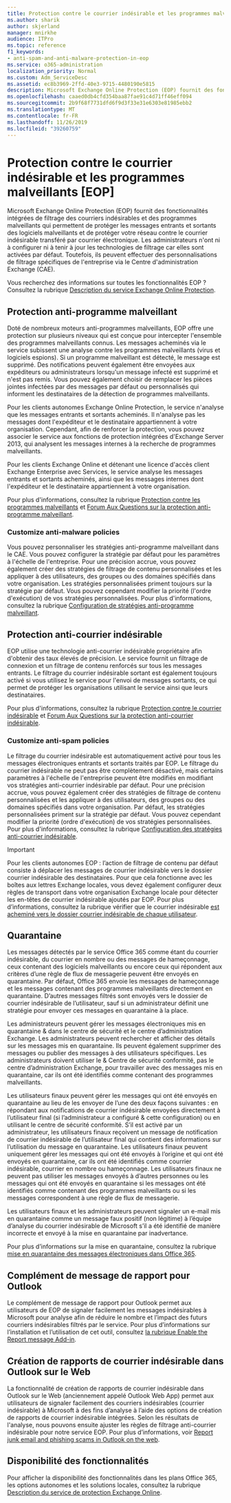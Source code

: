 ```yaml
---
title: Protection contre le courrier indésirable et les programmes malveillants [EOP]
ms.author: sharik
author: skjerland
manager: mnirkhe
audience: ITPro
ms.topic: reference
f1_keywords:
- anti-spam-and-anti-malware-protection-in-eop
ms.service: o365-administration
localization_priority: Normal
ms.custom: Adm_ServiceDesc
ms.assetid: ec8b3969-2ffd-40e3-9715-4480190e5815
description: Microsoft Exchange Online Protection (EOP) fournit des fonctionnalités intégrées de filtrage des courriers indésirables et des programmes malveillants qui permettent de protéger les messages entrants et sortants des logiciels malveillants et de protéger votre réseau contre le courrier indésirable transféré par courrier électronique. Les administrateurs n'ont ni à configurer ni à tenir à jour les technologies de filtrage car elles sont activées par défaut. Toutefois, ils peuvent effectuer des personnalisations de filtrage spécifiques de l'entreprise via le Centre d'administration Exchange (CAE).
ms.openlocfilehash: caaed0db4cfd354baa87fae91c4d71ff46eff094
ms.sourcegitcommit: 2b9f68f7731dfd6f9d3f33e31e6303e81985ebb2
ms.translationtype: MT
ms.contentlocale: fr-FR
ms.lasthandoff: 11/26/2019
ms.locfileid: "39260759"
---
```

# <a name="anti-spam-and-anti-malware-protectioneop"></a>Protection contre le courrier indésirable et les programmes malveillants [EOP]

Microsoft Exchange Online Protection (EOP) fournit des fonctionnalités intégrées de filtrage des courriers indésirables et des programmes malveillants qui permettent de protéger les messages entrants et sortants des logiciels malveillants et de protéger votre réseau contre le courrier indésirable transféré par courrier électronique. Les administrateurs n'ont ni à configurer ni à tenir à jour les technologies de filtrage car elles sont activées par défaut. Toutefois, ils peuvent effectuer des personnalisations de filtrage spécifiques de l'entreprise via le Centre d'administration Exchange (CAE).

Vous recherchez des informations sur toutes les fonctionnalités EOP ? Consultez la rubrique [Description du service Exchange Online Protection](exchange-online-protection-service-description.md).

## <a name="anti-malware-protection"></a>Protection anti-programme malveillant

Doté de nombreux moteurs anti-programmes malveillants, EOP offre une protection sur plusieurs niveaux qui est conçue pour intercepter l'ensemble des programmes malveillants connus. Les messages acheminés via le service subissent une analyse contre les programmes malveillants (virus et logiciels espions). Si un programme malveillant est détecté, le message est supprimé. Des notifications peuvent également être envoyées aux expéditeurs ou administrateurs lorsqu'un message infecté est supprimé et n'est pas remis. Vous pouvez également choisir de remplacer les pièces jointes infectées par des messages par défaut ou personnalisés qui informent les destinataires de la détection de programmes malveillants.

Pour les clients autonomes Exchange Online Protection, le service n'analyse que les messages entrants et sortants acheminés. Il n'analyse pas les messages dont l'expéditeur et le destinataire appartiennent à votre organisation. Cependant, afin de renforcer la protection, vous pouvez associer le service aux fonctions de protection intégrées d'Exchange Server 2013, qui analysent les messages internes à la recherche de programmes malveillants.

Pour les clients Exchange Online et détenant une licence d'accès client Exchange Enterprise avec Services, le service analyse les messages entrants et sortants acheminés, ainsi que les messages internes dont l'expéditeur et le destinataire appartiennent à votre organisation.

Pour plus d'informations, consultez la rubrique [Protection contre les programmes malveillants](https://go.microsoft.com/fwlink/p/?LinkId=282244) et [Forum Aux Questions sur la protection anti-programme malveillant](https://go.microsoft.com/fwlink/p/?LinkId=320401).

### <a name="customize-anti-malware-policies"></a>Customize anti-malware policies

Vous pouvez personnaliser les stratégies anti-programme malveillant dans le CAE. Vous pouvez configurer la stratégie par défaut pour les paramètres à l'échelle de l'entreprise. Pour une précision accrue, vous pouvez également créer des stratégies de filtrage de contenu personnalisées et les appliquer à des utilisateurs, des groupes ou des domaines spécifiés dans votre organisation. Les stratégies personnalisées priment toujours sur la stratégie par défaut. Vous pouvez cependant modifier la priorité (l'ordre d'exécution) de vos stratégies personnalisées. Pour plus d'informations, consultez la rubrique [Configuration de stratégies anti-programme malveillant](https://go.microsoft.com/fwlink/p/?LinkId=320402).

## <a name="anti-spam-protection"></a>Protection anti-courrier indésirable

EOP utilise une technologie anti-courrier indésirable propriétaire afin d'obtenir des taux élevés de précision. Le service fournit un filtrage de connexion et un filtrage de contenu renforcés sur tous les messages entrants. Le filtrage du courrier indésirable sortant est également toujours activé si vous utilisez le service pour l'envoi de messages sortants, ce qui permet de protéger les organisations utilisant le service ainsi que leurs destinataires.

Pour plus d'informations, consultez la rubrique [Protection contre le courrier indésirable](https://go.microsoft.com/fwlink/p/?LinkId=271754) et [Forum Aux Questions sur la protection anti-courrier indésirable](https://go.microsoft.com/fwlink/p/?LinkId=320403).

### <a name="customize-anti-spam-policies"></a>Customize anti-spam policies

Le filtrage du courrier indésirable est automatiquement activé pour tous les messages électroniques entrants et sortants traités par EOP. Le filtrage du courrier indésirable ne peut pas être complètement désactivé, mais certains paramètres à l'échelle de l'entreprise peuvent être modifiés en modifiant vos stratégies anti-courrier indésirable par défaut. Pour une précision accrue, vous pouvez également créer des stratégies de filtrage de contenu personnalisées et les appliquer à des utilisateurs, des groupes ou des domaines spécifiés dans votre organisation. Par défaut, les stratégies personnalisées priment sur la stratégie par défaut. Vous pouvez cependant modifier la priorité (ordre d'exécution) de vos stratégies personnalisées. Pour plus d'informations, consultez la rubrique [Configuration des stratégies anti-courrier indésirable](https://go.microsoft.com/fwlink/p/?LinkId=282243).

> [!IMPORTANT]
> Pour les clients autonomes EOP : l’action de filtrage de contenu par défaut consiste à déplacer les messages de courrier indésirable vers le dossier courrier indésirable des destinataires. Pour que cela fonctionne avec les boîtes aux lettres Exchange locales, vous devez également configurer deux règles de transport dans votre organisation Exchange locale pour détecter les en-têtes de courrier indésirable ajoutés par EOP. Pour plus d’informations, consultez la rubrique vérifier que le courrier indésirable [est acheminé vers le dossier courrier indésirable de chaque utilisateur](https://docs.microsoft.com/microsoft-365/security/office-365-security/ensure-that-spam-is-routed-to-each-user-s-junk-email-folder).

## <a name="quarantine"></a>Quarantaine

Les messages détectés par le service Office 365 comme étant du courrier indésirable, du courrier en nombre ou des messages de hameçonnage, ceux contenant des logiciels malveillants ou encore ceux qui répondent aux critères d’une règle de flux de messagerie peuvent être envoyés en quarantaine. Par défaut, Office 365 envoie les messages de hameçonnage et les messages contenant des programmes malveillants directement en quarantaine. D’autres messages filtrés sont envoyés vers le dossier de courrier indésirable de l’utilisateur, sauf si un administrateur définit une stratégie pour envoyer ces messages en quarantaine à la place.

Les administrateurs peuvent gérer les messages électroniques mis en quarantaine &amp; dans le centre de sécurité et le centre d’administration Exchange. Les administrateurs peuvent rechercher et afficher des détails sur les messages mis en quarantaine. Ils peuvent également supprimer des messages ou publier des messages à des utilisateurs spécifiques. Les administrateurs doivent utiliser le &amp; Centre de sécurité conformité, pas le centre d’administration Exchange, pour travailler avec des messages mis en quarantaine, car ils ont été identifiés comme contenant des programmes malveillants.

Les utilisateurs finaux peuvent gérer les messages qui ont été envoyés en quarantaine au lieu de les envoyer de l’une des deux façons suivantes : en répondant aux notifications de courrier indésirable envoyées directement à l’utilisateur final (si l’administrateur a configuré &amp; cette configuration) ou en utilisant le centre de sécurité conformité. S’il est activé par un administrateur, les utilisateurs finaux reçoivent un message de notification de courrier indésirable de l’utilisateur final qui contient des informations sur l’utilisation du message en quarantaine. Les utilisateurs finaux peuvent uniquement gérer les messages qui ont été envoyés à l’origine et qui ont été envoyés en quarantaine, car ils ont été identifiés comme courrier indésirable, courrier en nombre ou hameçonnage. Les utilisateurs finaux ne peuvent pas utiliser les messages envoyés à d’autres personnes ou les messages qui ont été envoyés en quarantaine si les messages ont été identifiés comme contenant des programmes malveillants ou si les messages correspondent à une règle de flux de messagerie.

Les utilisateurs finaux et les administrateurs peuvent signaler un e-mail mis en quarantaine comme un message faux positif (non légitime) à l’équipe d’analyse du courrier indésirable de Microsoft s’il a été identifié de manière incorrecte et envoyé à la mise en quarantaine par inadvertance.

Pour plus d’informations sur la mise en quarantaine, consultez la rubrique [mise en quarantaine des messages électroniques dans Office 365](https://docs.microsoft.com/microsoft-365/security/office-365-security/quarantine-email-messages).

## <a name="report-message-add-in-for-outlook"></a>Complément de message de rapport pour Outlook

Le complément de message de rapport pour Outlook permet aux utilisateurs de EOP de signaler facilement les messages indésirables à Microsoft pour analyse afin de réduire le nombre et l’impact des futurs courriers indésirables filtrés par le service. Pour plus d’informations sur l’installation et l’utilisation de cet outil, consultez [la rubrique Enable the Report message Add-in](https://docs.microsoft.com/microsoft-365/security/office-365-security/enable-the-report-message-add-in).

## <a name="junk-email-reporting-in-outlook-on-the-web"></a>Création de rapports de courrier indésirable dans Outlook sur le Web

La fonctionnalité de création de rapports de courrier indésirable dans Outlook sur le Web (anciennement appelé Outlook Web App) permet aux utilisateurs de signaler facilement des courriers indésirables (courrier indésirable) à Microsoft à des fins d’analyse à l’aide des options de création de rapports de courrier indésirable intégrées. Selon les résultats de l'analyse, nous pouvons ensuite ajuster les règles de filtrage anti-courrier indésirable pour notre service EOP. Pour plus d’informations, voir [Report junk email and phishing scams in Outlook on the web](https://docs.microsoft.com/microsoft-365/security/office-365-security/report-junk-email-and-phishing-scams-in-outlook-on-the-web-eop).

## <a name="feature-availability"></a>Disponibilité des fonctionnalités

Pour afficher la disponibilité des fonctionnalités dans les plans Office 365, les options autonomes et les solutions locales, consultez la rubrique [Description du service de protection Exchange Online](exchange-online-protection-service-description.md).
